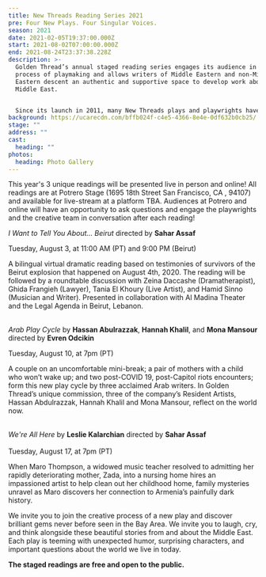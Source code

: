```yaml
---
title: New Threads Reading Series 2021
pre: Four New Plays. Four Singular Voices.
season: 2021
date: 2021-02-05T19:37:00.000Z
start: 2021-08-02T07:00:00.000Z
end: 2021-08-24T23:37:38.228Z
description: >-
  Golden Thread’s annual staged reading series engages its audience in the
  process of playmaking and allows writers of Middle Eastern and non-Middle
  Eastern descent an authentic and supportive space to develop work about the
  Middle East.


  Since its launch in 2011, many New Threads plays and playwrights have continued on to receive mainstage productions. The readings are accompanied by talkbacks with the artists and experts that comment on the themes of the play.
background: https://ucarecdn.com/bffb024f-c4e5-4366-8e4e-0df632b0cb25/
stage: ""
address: ""
cast:
  heading: ""
photos:
  heading: Photo Gallery
---
```

This year's 3 unique readings will be presented live in person and online! All readings are at Potrero Stage (1695 18th Street San Francisco, CA , 94107) and available for live-stream at a platform TBA. Audiences at Potrero and online will have an opportunity to ask questions and engage the playwrights and the creative team in conversation after each reading!



*I Want to Tell You About… Beirut* 
directed by **Sahar Assaf** 

Tuesday, August 3, at 11:00 AM (PT) and 9:00 PM (Beirut)

A bilingual virtual dramatic reading based on testimonies of survivors of the Beirut explosion that happened on August 4th, 2020. The reading will be followed by a roundtable discussion with Zeina Daccashe (Dramatherapist), Ghida Frangieh (Lawyer), Tania El Khoury (Live Artist), and Hamid Sinno (Musician and Writer).  Presented in collaboration with Al Madina Theater and the Legal Agenda in Beirut, Lebanon. 

\
*Arab Play Cycle* 
by **Hassan Abulrazzak**, **Hannah Khalil**, and **Mona Mansour** 
directed by **Evren Odcikin** 

Tuesday, August 10, at 7pm (PT)

A couple on an uncomfortable mini-break; a pair of mothers with a child who won’t wake up; and two post-COVID 19, post-Capitol riots encounters; form this new play cycle by three acclaimed Arab writers. In Golden Thread’s unique commission, three of the company’s Resident Artists, Hassan Abdulrazzak, Hannah Khalil and Mona Mansour, reflect on the world now. 

\
*We're All Here*
by **Leslie Kalarchian**
directed by **Sahar Assaf**\
\
Tuesday, August 17, at 7pm (PT)

When Maro Thompson, a widowed music teacher resolved to admitting her rapidly deteriorating mother, Zada, into a nursing home hires an impassioned artist to help clean out her childhood home, family mysteries unravel as Maro discovers her connection to Armenia’s painfully dark history.

We invite you to join the creative process of a new play and discover brilliant gems never before seen in the Bay Area. We invite you to laugh, cry, and think alongside these beautiful stories from and about the Middle East. Each play is teeming with unexpected humor, surprising characters, and important questions about the world we live in today.

**The staged readings are free and open to the public.**
